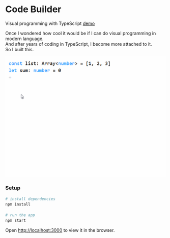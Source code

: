 # Code Builder

Visual programming with TypeScript [demo](https://googee.github.io/Code-Builder-Page/index.html)

Once I wondered how cool it would be if I can do visual programming in modern language.\
And after years of coding in TypeScript, I become more attached to it.\
So I built this.

![coding](image/code.gif)


### Setup

```bash
# install dependencies
npm install

# run the app
npm start
```

Open [http://localhost:3000](http://localhost:3000) to view it in the browser.
